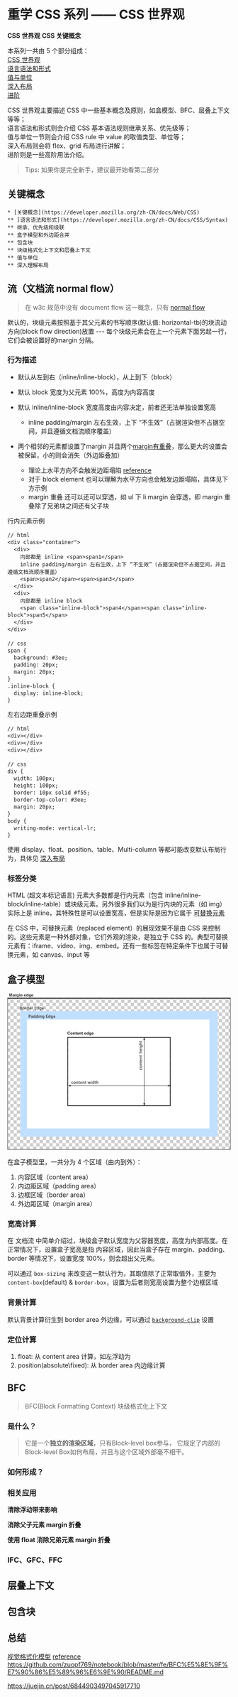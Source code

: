 # 重学 CSS 系列 —— CSS 世界观

<b class="kw">CSS 世界观</b>
<b class="kw">CSS 关键概念</b>

本系列一共由 5 个部分组成：  
[CSS 世界观](./1-index.md)  
[语言语法和形式](./2-setup.md)  
[值与单位](./3-value.md)  
[深入布局](./4-layout.md)  
[进阶](./5-advance.md)  

CSS 世界观主要描述 CSS 中一些基本概念及原则，如盒模型、BFC、层叠上下文等等；  
语言语法和形式则会介绍 CSS 基本语法规则继承关系、优先级等；  
值与单位一节则会介绍 CSS rule 中 value 的取值类型、单位等；  
深入布局则会将 flex、grid 布局进行讲解；  
进阶则是一些高阶用法介绍。

> Tips: 如果你是完全新手，建议最开始看第二部分

## 关键概念

```mindMap
* [关键概念](https://developer.mozilla.org/zh-CN/docs/Web/CSS)
** [语言语法和形式](https://developer.mozilla.org/zh-CN/docs/CSS/Syntax)
** 继承、优先级和级联
** 盒子模型和外边距合并
** 包含块
** 块级格式化上下文和层叠上下文
** 值与单位
** 深入理解布局
```

## 流（文档流 normal flow）

> 在 w3c 规范中没有 document flow 这一概念，只有 [normal flow](https://developer.mozilla.org/zh-CN/docs/Learn/CSS/CSS_layout/Normal_Flow)

默认的，块级元素按照基于其父元素的书写顺序(默认值: horizontal-tb)的块流动方向(block flow direction)放置 --- 每个块级元素会在上一个元素下面另起一行，它们会被设置好的margin 分隔。

### 行为描述

* 默认从左到右（inline/inline-block），从上到下（block）
* 默认 block 宽度为父元素 100%，高度为内容高度
* 默认 inline/inline-block 宽度高度由内容决定，前者还无法单独设置宽高

  * inline padding/margin 左右生效，上下 “不生效”（占据渲染但不占据空间，并且遵循文档流顺序覆盖）

* 两个相邻的元素都设置了margin 并且两个[margin有重叠](https://developer.mozilla.org/zh-CN/docs/Web/CSS/CSS_Box_Model/Mastering_margin_collapsing)，那么更大的设置会被保留，小的则会消失（外边距叠加）

  * 理论上水平方向不会触发边距塌陷 [reference](https://www.w3.org/TR/CSS2/box.html#collapsing-margins)
  * 对于 block element 也可以理解为水平方向也会触发边距塌陷，具体见下方示例
  * margin 重叠 还可以还可以穿透，如 ul 下 li margin 会穿透，即 margin 重叠除了兄弟块之间还有父子块

行内元素示例

```sandbox
// html
<div class="container">
  <div>
    内部都是 inline <span>span1</span>
    inline padding/margin 左右生效，上下 “不生效”（占据渲染但不占据空间，并且遵循文档流顺序覆盖）
    <span>span2</span><span>span3</span>
  </div>
  <div>
    内部都是 inline block
    <span class="inline-block">span4</span><span class="inline-block">span5</span>
  </div>
</div>

// css
span {
  background: #3ee;
  padding: 20px;
  margin: 20px;
}
.inline-block {
  display: inline-block;
}
```

左右边距重叠示例

```sandbox
// html
<div></div>
<div></div>
<div></div>

// css
div {
  width: 100px;
  height: 100px;
  border: 10px solid #f55;
  border-top-color: #3ee;
  margin: 20px;
}
body {
  writing-mode: vertical-lr;
}
```

使用 display、float、position、table、Multi-column 等都可能改变默认布局行为，具体见 [深入布局](./4-layout.md)

### 标签分类

HTML (超文本标记语言) 元素大多数都是行内元素（包含 inline/inline-block/inline-table）或块级元素。另外很多我们以为是行内块的元素（如 img）实际上是 inline，其特殊性是可以设置宽高，但是实际是因为它属于 [可替换元素](https://developer.mozilla.org/zh-CN/docs/Web/CSS/Replaced_element)

在 CSS 中，可替换元素（replaced element）的展现效果不是由 CSS 来控制的。这些元素是一种外部对象，它们外观的渲染，是独立于 CSS 的。典型可替换元素有：iframe、video、img、embed。还有一些标签在特定条件下也属于可替换元素，如 canvas、input 等

## 盒子模型

![boxModel {"maxWidth": "300px"}](../../../assets/blogs/boxmodel.png)

在盒子模型里，一共分为 4 个区域（由内到外）：

1. 内容区域（content area）
2. 内边距区域（padding area）
3. 边框区域（border area）
4. 外边距区域（margin area）

### 宽高计算

在 文档流 中简单介绍过，块级盒子默认宽度为父容器宽度，高度为内部高度。在正常情况下，设置盒子宽高是指 内容区域，因此当盒子存在 margin、padding、border 等情况下，设置宽度 100%，则会超出父元素。

可以通过 `box-sizing` 来改变这一默认行为，其取值除了正常取值外，主要为 `content-box`(default) & `border-box`，设置为后者则宽高设置为整个边框区域

### 背景计算

默认背景计算衍生到 border area 外边缘，可以通过 [`background-clip`](https://developer.mozilla.org/zh-CN/docs/Web/CSS/background-clip) 设置

### 定位计算

1. float: 从 content area 计算，如左浮动为
2. position(absolute\fixed): 从 border area 内边缘计算

## BFC

> BFC(Block Formatting Context) 块级格式化上下文

### 是什么？

> 它是一个**独立的渲染区域**，只有Block-level box参与， 它规定了内部的Block-level Box如何布局，并且与这个区域外部毫不相干。

### 如何形成？

### 相关应用

**清除浮动带来影响**

**消除父子元素 margin 折叠**

**使用 float 消除兄弟元素 margin 折叠**

### IFC、GFC、FFC

## 层叠上下文

## 包含块

## 总结

[视觉格式化模型](https://developer.mozilla.org/zh-CN/docs/Web/CSS/Visual_formatting_model)
[reference](https://juejin.cn/post/6844903894313598989)
<https://github.com/zuopf769/notebook/blob/master/fe/BFC%E5%8E%9F%E7%90%86%E5%89%96%E6%9E%90/README.md>

<https://juejin.cn/post/6844903497045917710>
